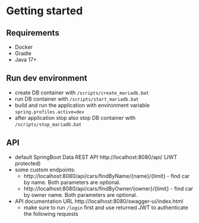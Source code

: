 # Getting started
## Requirements
- Docker
- Gradle
- Java 17+

## Run dev environment
- create DB container with `/scripts/create_mariadb.bat`
- run DB container with `/scripts/start_mariadb.bat`
- build and run the application with environment variable `spring.profiles.active=dev`
- after application stop also stop DB container with `/scripts/stop_mariadb.bat`

## API
- default SpringBoot Data REST API http://localhost:8080/api/ (JWT protected)
- some custom endpoints:
  - http://localhost:8080/api/cars/findByName/{name}/{limit} - find car by name. Both parameters are optional.
  - http://localhost:8080/api/cars/findByOwner/{owner}/{limit} - find car by owner name. Both parameters are optional.
- API documentation URL http://localhost:8080/swagger-ui/index.html
  - make sure to run ``/login`` first and use returned JWT to authenticate the following requests
